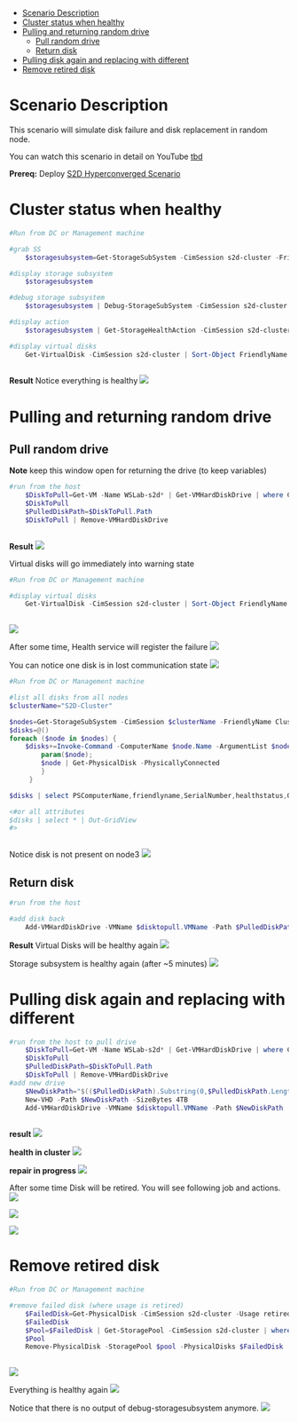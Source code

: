<!-- TOC -->

- [Scenario Description](#scenario-description)
- [Cluster status when healthy](#cluster-status-when-healthy)
- [Pulling and returning random drive](#pulling-and-returning-random-drive)
    - [Pull random drive](#pull-random-drive)
    - [Return disk](#return-disk)
- [Pulling disk again and replacing with different](#pulling-disk-again-and-replacing-with-different)
- [Remove retired disk](#remove-retired-disk)

<!-- /TOC -->

# Scenario Description

This scenario will simulate disk failure and disk replacement in random node.

You can watch this scenario in detail on YouTube [tbd](http://aka.ms/WSLabvideos)

**Prereq:** Deploy [S2D Hyperconverged Scenario](/Scenarios/S2D%20Hyperconverged/)

# Cluster status when healthy

````PowerShell
#Run from DC or Management machine

#grab SS
    $storagesubsystem=Get-StorageSubSystem -CimSession s2d-cluster -FriendlyName Cl*

#display storage subsystem
    $storagesubsystem

#debug storage subsystem
    $storagesubsystem | Debug-StorageSubSystem -CimSession s2d-cluster

#display action
    $storagesubsystem | Get-StorageHealthAction -CimSession s2d-cluster

#display virtual disks
    Get-VirtualDisk -CimSession s2d-cluster | Sort-Object FriendlyName
 
````

**Result**
Notice everything is healthy
![](/Scenarios/S2D%20Failures%20simulation/Screenshots/S2D_Healthy.png)


# Pulling and returning random drive

## Pull random drive

**Note** keep this window open for returning the drive (to keep variables)

````PowerShell
#run from the host
    $DiskToPull=Get-VM -Name WSLab-s2d* | Get-VMHardDiskDrive | where ControllerLocation -ge 1 | Get-Random
    $DiskToPull
    $PulledDiskPath=$DiskToPull.Path
    $DiskToPull | Remove-VMHardDiskDrive
 
````

**Result**
![](/Scenarios/S2D%20Failures%20simulation/Screenshots/RandomDiskPulledResult.png)

Virtual disks will go immediately into warning state

````PowerShell
#Run from DC or Management machine

#display virtual disks
    Get-VirtualDisk -CimSession s2d-cluster | Sort-Object FriendlyName
 
````

![](/Scenarios/S2D%20Failures%20simulation/Screenshots/RandomDiskPulledResult-VirtualDisks.png)

After some time, Health service will register the failure
![](/Scenarios/S2D%20Failures%20simulation/Screenshots/RandomDiskPulledResult-HealthService.png)


You can notice one disk is in lost communication state
![](/Scenarios/S2D%20Failures%20simulation/Screenshots/RandomDiskPulledResult-DiskLostCommunication.png)

````PowerShell
#Run from DC or Management machine

#list all disks from all nodes
$clusterName="S2D-Cluster"

$nodes=Get-StorageSubSystem -CimSession $clusterName -FriendlyName Clus* | Get-StorageNode
$disks=@()
foreach ($node in $nodes) {
    $disks+=Invoke-Command -ComputerName $node.Name -ArgumentList $node -ScriptBlock {
        param($node);
        $node | Get-PhysicalDisk -PhysicallyConnected
        }
     }

$disks | select PSComputerName,friendlyname,SerialNumber,healthstatus,OperationalStatus,CanPool,physicallocation,slotnumber | Out-GridView

<#or all attributes
$disks | select * | Out-GridView
#>
 
````

Notice disk is not present on node3
![](/Scenarios/S2D%20Failures%20simulation/Screenshots/RandomDiskPulledResult-DiskNotConnected1.png)

## Return disk

````PowerShell
#run from the host

#add disk back
    Add-VMHardDiskDrive -VMName $disktopull.VMName -Path $PulledDiskPath

````

**Result**
Virtual Disks will be healthy again
![](/Scenarios/S2D%20Failures%20simulation/Screenshots/VirtualDisksHealthy.png)


Storage subsystem is healthy again (after ~5 minutes)
![](/Scenarios/S2D%20Failures%20simulation/Screenshots/SSHealthy.png)

# Pulling disk again and replacing with different

````PowerShell
#run from the host to pull drive
    $DiskToPull=Get-VM -Name WSLab-s2d* | Get-VMHardDiskDrive | where ControllerLocation -ge 1 | Get-Random
    $DiskToPull
    $PulledDiskPath=$DiskToPull.Path
    $DiskToPull | Remove-VMHardDiskDrive
#add new drive
    $NewDiskPath="$(($PulledDiskPath).Substring(0,$PulledDiskPath.Length-5))_NEW.vhdx"
    New-VHD -Path $NewDiskPath -SizeBytes 4TB
    Add-VMHardDiskDrive -VMName $disktopull.VMName -Path $NewDiskPath
 
````

**result**
![](/Scenarios/S2D%20Failures%20simulation/Screenshots/DiskReplaced.png)

**health in cluster**
![](/Scenarios/S2D%20Failures%20simulation/Screenshots/HealthDiskReplaced.png)

**repair in progress**
![](/Scenarios/S2D%20Failures%20simulation/Screenshots/HealthDiskReplacedRepairJob.png)

After some time Disk will be retired. You will see following job and actions.
![](/Scenarios/S2D%20Failures%20simulation/Screenshots/PhysicalDiskRetired.png)

![](/Scenarios/S2D%20Failures%20simulation/Screenshots/PhysicalDiskRetiredJob.png)

![](/Scenarios/S2D%20Failures%20simulation/Screenshots/PhysicalDiskRetiredAction.png)

# Remove retired disk

```PowerShell
#Run from DC or Management machine

#remove failed disk (where usage is retired)
    $FailedDisk=Get-PhysicalDisk -CimSession s2d-cluster -Usage retired
    $FailedDisk
    $Pool=$FailedDisk | Get-StoragePool -CimSession s2d-cluster | where FriendlyName -like S2D*
    $Pool
    Remove-PhysicalDisk -StoragePool $pool -PhysicalDisks $FailedDisk
 
````

![](/Scenarios/S2D%20Failures%20simulation/Screenshots/RemoveRetiredDisk.png)

Everything is healthy again
![](/Scenarios/S2D%20Failures%20simulation/Screenshots/RemoveRetiredDiskResult.png)

Notice that there is no output of debug-storagesubsystem anymore.
![](/Scenarios/S2D%20Failures%20simulation/Screenshots/RemoveRetiredDiskResult1.png)
